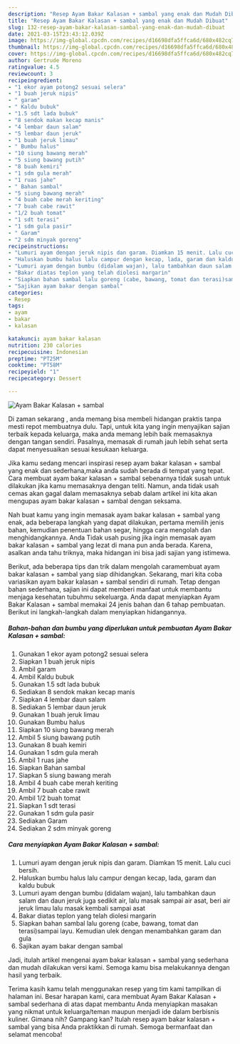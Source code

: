 ```yaml
---
description: "Resep Ayam Bakar Kalasan + sambal yang enak dan Mudah Dibuat"
title: "Resep Ayam Bakar Kalasan + sambal yang enak dan Mudah Dibuat"
slug: 132-resep-ayam-bakar-kalasan-sambal-yang-enak-dan-mudah-dibuat
date: 2021-03-15T23:43:12.039Z
image: https://img-global.cpcdn.com/recipes/d16698dfa5ffca6d/680x482cq70/ayam-bakar-kalasan-sambal-foto-resep-utama.jpg
thumbnail: https://img-global.cpcdn.com/recipes/d16698dfa5ffca6d/680x482cq70/ayam-bakar-kalasan-sambal-foto-resep-utama.jpg
cover: https://img-global.cpcdn.com/recipes/d16698dfa5ffca6d/680x482cq70/ayam-bakar-kalasan-sambal-foto-resep-utama.jpg
author: Gertrude Moreno
ratingvalue: 4.5
reviewcount: 3
recipeingredient:
- "1 ekor ayam potong2 sesuai selera"
- "1 buah jeruk nipis"
- " garam"
- " Kaldu bubuk"
- "1.5 sdt lada bubuk"
- "8 sendok makan kecap manis"
- "4 lembar daun salam"
- "5 lembar daun jeruk"
- "1 buah jeruk limau"
- " Bumbu halus"
- "10 siung bawang merah"
- "5 siung bawang putih"
- "8 buah kemiri"
- "1 sdm gula merah"
- "1 ruas jahe"
- " Bahan sambal"
- "5 siung bawang merah"
- "4 buah cabe merah keriting"
- "7 buah cabe rawit"
- "1/2 buah tomat"
- "1 sdt terasi"
- "1 sdm gula pasir"
- " Garam"
- "2 sdm minyak goreng"
recipeinstructions:
- "Lumuri ayam dengan jeruk nipis dan garam. Diamkan 15 menit. Lalu cuci bersih."
- "Haluskan bumbu halus lalu campur dengan kecap, lada, garam dan kaldu bubuk"
- "Lumuri ayam dengan bumbu (didalam wajan), lalu tambahkan daun salam dan daun jeruk juga sedikit air, lalu masak sampai air asat, beri air jeruk limau lalu masak kembali sampai asat"
- "Bakar diatas teplon yang telah diolesi margarin"
- "Siapkan bahan sambal lalu goreng (cabe, bawang, tomat dan terasi)sampai layu. Kemudian ulek dengan menambahkan garam dan gula"
- "Sajikan ayam bakar dengan sambal"
categories:
- Resep
tags:
- ayam
- bakar
- kalasan

katakunci: ayam bakar kalasan 
nutrition: 230 calories
recipecuisine: Indonesian
preptime: "PT25M"
cooktime: "PT58M"
recipeyield: "1"
recipecategory: Dessert

---
```



![Ayam Bakar Kalasan + sambal](https://img-global.cpcdn.com/recipes/d16698dfa5ffca6d/680x482cq70/ayam-bakar-kalasan-sambal-foto-resep-utama.jpg)

Di zaman  sekarang , anda memang bisa membeli hidangan praktis tanpa mesti repot membuatnya dulu. Tapi, untuk kita yang ingin menyajikan sajian terbaik kepada keluarga, maka anda memang lebih baik memasaknya dengan tangan sendiri. Pasalnya, memasak di rumah jauh lebih sehat serta dapat menyesuaikan sesuai kesukaan keluarga.

Jika kamu sedang mencari inspirasi resep ayam bakar kalasan + sambal yang enak dan sederhana,maka anda sudah berada di tempat yang tepat. Cara membuat ayam bakar kalasan + sambal  sebenarnya tidak susah untuk dilakukan jika kamu memasaknya dengan teliti. Namun, anda tidak usah cemas akan gagal dalam memasaknya 
sebab dalam artikel ini kita akan mengupas ayam bakar kalasan + sambal dengan seksama.  



Nah buat kamu yang ingin memasak ayam bakar kalasan + sambal yang enak, ada beberapa langkah yang dapat dilakukan, pertama memilih jenis bahan, kemudian penentuan bahan segar, hingga cara mengolah dan menghidangkannya. Anda Tidak usah pusing jika ingin memasak ayam bakar kalasan + sambal yang lezat di mana pun anda berada. Karena, asalkan anda  tahu triknya, maka hidangan ini bisa jadi sajian yang istimewa.

Berikut, ada beberapa tips dan trik dalam mengolah caramembuat ayam bakar kalasan + sambal yang siap dihidangkan. Sekarang, mari kita coba variasikan ayam bakar kalasan + sambal sendiri di rumah. Tetap dengan bahan sederhana, sajian ini dapat memberi manfaat untuk membantu menjaga kesehatan tubuhmu sekeluarga. Anda dapat menyiapkan Ayam Bakar Kalasan + sambal memakai 24 jenis bahan dan 6 tahap pembuatan. Berikut ini langkah-langkah dalam menyiapkan hidangannya.

<!--inarticleads1-->

##### Bahan-bahan dan bumbu yang diperlukan untuk pembuatan Ayam Bakar Kalasan + sambal:

1. Gunakan 1 ekor ayam potong2 sesuai selera
1. Siapkan 1 buah jeruk nipis
1. Ambil  garam
1. Ambil  Kaldu bubuk
1. Gunakan 1.5 sdt lada bubuk
1. Sediakan 8 sendok makan kecap manis
1. Siapkan 4 lembar daun salam
1. Sediakan 5 lembar daun jeruk
1. Gunakan 1 buah jeruk limau
1. Gunakan  Bumbu halus
1. Siapkan 10 siung bawang merah
1. Ambil 5 siung bawang putih
1. Gunakan 8 buah kemiri
1. Gunakan 1 sdm gula merah
1. Ambil 1 ruas jahe
1. Siapkan  Bahan sambal
1. Siapkan 5 siung bawang merah
1. Ambil 4 buah cabe merah keriting
1. Ambil 7 buah cabe rawit
1. Ambil 1/2 buah tomat
1. Siapkan 1 sdt terasi
1. Gunakan 1 sdm gula pasir
1. Sediakan  Garam
1. Sediakan 2 sdm minyak goreng




<!--inarticleads2-->

##### Cara menyiapkan Ayam Bakar Kalasan + sambal:

1. Lumuri ayam dengan jeruk nipis dan garam. Diamkan 15 menit. Lalu cuci bersih.
1. Haluskan bumbu halus lalu campur dengan kecap, lada, garam dan kaldu bubuk
1. Lumuri ayam dengan bumbu (didalam wajan), lalu tambahkan daun salam dan daun jeruk juga sedikit air, lalu masak sampai air asat, beri air jeruk limau lalu masak kembali sampai asat
1. Bakar diatas teplon yang telah diolesi margarin
1. Siapkan bahan sambal lalu goreng (cabe, bawang, tomat dan terasi)sampai layu. Kemudian ulek dengan menambahkan garam dan gula
1. Sajikan ayam bakar dengan sambal




Jadi, itulah artikel mengenai  ayam bakar kalasan + sambal  yang sederhana dan mudah dilakukan versi kami. Semoga kamu bisa melakukannya dengan hasil yang terbaik. 

Terima kasih kamu telah menggunakan resep yang tim kami tampilkan di halaman ini. Besar harapan kami, cara membuat  Ayam Bakar Kalasan + sambal sederhana di atas dapat membantu Anda menyiapkan masakan yang nikmat untuk keluarga/teman maupun menjadi ide dalam berbisnis kuliner. Gimana nih? Gampang kan? Itulah resep ayam bakar kalasan + sambal yang bisa Anda praktikkan di rumah. Semoga bermanfaat dan selamat mencoba!


